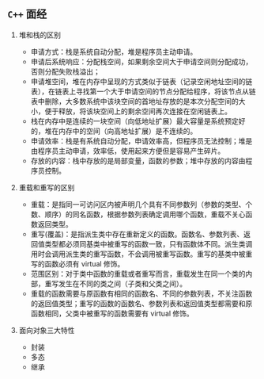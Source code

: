 ## `C++` 面经
1. 堆和栈的区别
   - 申请方式：栈是系统自动分配，堆是程序员主动申请。
   - 申请后系统响应：分配栈空间，如果剩余空间大于申请空间则分配成功，否则分配失败栈溢出；
   - 申请堆空间，堆在内存中呈现的方式类似于链表（记录空闲地址空间的链表），在链表上寻找第一个大于申请空间的节点分配给程序，将该节点从链表中删除，大多数系统中该块空间的首地址存放的是本次分配空间的大小，便于释放，将该块空间上的剩余空间再次连接在空闲链表上。
   - 栈在内存中是连续的一块空间（向低地址扩展）最大容量是系统预定好的，堆在内存中的空间（向高地址扩展）是不连续的。
   - 申请效率：栈是有系统自动分配，申请效率高，但程序员无法控制；堆是由程序员主动申请，效率低，使用起来方便但是容易产生碎片。
   - 存放的内容：栈中存放的是局部变量，函数的参数；堆中存放的内容由程序员控制。



2. 重载和重写的区别
   - 重载：是指同一可访问区内被声明几个具有不同参数列（参数的类型、个数、顺序）的同名函数，根据参数列表确定调用哪个函数，重载不关心函数返回类型。
   - 重写(覆盖)：是指派生类中存在重新定义的函数。函数名、参数列表、返回值类型都必须同基类中被重写的函数一致，只有函数体不同。派生类调用时会调用派生类的重写函数，不会调用被重写函数。重写的基类中被重写的函数必须有 virtual 修饰。
   - 范围区别：对于类中函数的重载或者重写而言，重载发生在同一个类的内部，重写发生在不同的类之间（子类和父类之间）。
   - 重载的函数需要与原函数有相同的函数名、不同的参数列表，不关注函数的返回值类型；重写的函数的函数名、参数列表和返回值类型都需要和原函数相同，父类中被重写的函数需要有 virtual 修饰。




3. 面向对象三大特性
   - 封装
   - 多态
   - 继承

